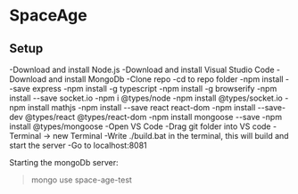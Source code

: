 # SpaceAge

## Setup

-Download and install Node.js
-Download and install Visual Studio Code
-Download and install MongoDb
-Clone repo
-cd to repo folder
-npm install --save express
-npm install -g typescript
-npm install -g browserify
-npm install --save socket.io
-npm i @types/node
-npm install @types/socket.io
-npm install mathjs
-npm install --save react react-dom
-npm install --save-dev @types/react @types/react-dom
-npm install mongoose --save
-npm install @types/mongoose
-Open VS Code
-Drag git folder into VS code
-Terminal -> new Terminal
-Write ./build.bat in the terminal, this will build and start the server
-Go to localhost:8081

Starting the mongoDb server:
>mongo
>use space-age-test
